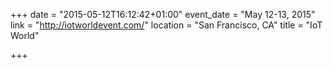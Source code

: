 +++
date = "2015-05-12T16:12:42+01:00"
event_date = "May 12-13, 2015"
link = "http://iotworldevent.com/"
location = "San Francisco, CA"
title = "IoT World"

+++

